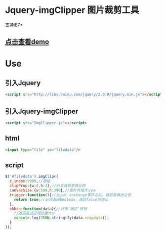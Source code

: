 # Jquery-imgClipper 图片裁剪工具
支持iE7+
## [点击查看demo](http://htmlpreview.github.io/?https://github.com/newnix123/Jquery-imgClipper/blob/master/index.html)
# Use
## 引入Jquery
``` html
<script src="http://libs.baidu.com/jquery/2.0.0/jquery.min.js"></script>
```
## 引入Jquery-imgClipper
``` html
<script src="ImgClipper.js"></script>
```
## html
``` html
<input type="file" id="filedata"/>
```
## script
``` javascript
$('#filedata').imgClip({
  z_index:9999,//层级
  clipProp:{w:4,h:3},//约束选框宽高比例
  canvasSize:{w:500,h:390},//图片外框大小px
  trigger:function(){//input onchange事件之后，裁剪框弹出之前
    return true;//必须返回Boolean，返回false则终止
  },
  okbtn:function(data){//点击‘确定’按钮
    //返回框选区域位置大小
    console.log(JSON.stringify(data.cropdata));
  }
});
```
